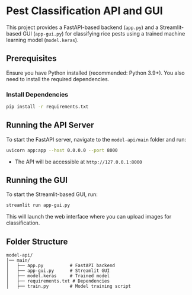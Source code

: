 # Pest Classification API and GUI

This project provides a FastAPI-based backend (`app.py`) and a Streamlit-based GUI (`app-gui.py`) for classifying rice pests using a trained machine learning model (`model.keras`).

## Prerequisites

Ensure you have Python installed (recommended: Python 3.9+). You also need to install the required dependencies.

### Install Dependencies

```sh
pip install -r requirements.txt
```

## Running the API Server

To start the FastAPI server, navigate to the `model-api/main` folder and run:

```sh
uvicorn app:app --host 0.0.0.0 --port 8000
```

- The API will be accessible at `http://127.0.0.1:8000`

## Running the GUI

To start the Streamlit-based GUI, run:

```sh
streamlit run app-gui.py
```

This will launch the web interface where you can upload images for classification.


## Folder Structure

```
model-api/
│── main/
│   ├── app.py          # FastAPI backend
│   ├── app-gui.py      # Streamlit GUI
│   ├── model.keras     # Trained model
│   ├── requirements.txt # Dependencies
│   ├── train.py        # Model training script
```


